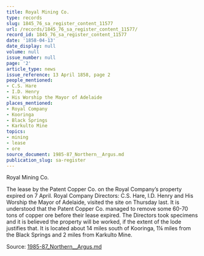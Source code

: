 ```yaml
---
title: Royal Mining Co.
type: records
slug: 1845_76_sa_register_content_11577
url: /records/1845_76_sa_register_content_11577/
record_id: 1845_76_sa_register_content_11577
date: '1858-04-13'
date_display: null
volume: null
issue_number: null
page: '2'
article_type: news
issue_reference: 13 April 1858, page 2
people_mentioned:
- C.S. Hare
- I.D. Henry
- His Worship the Mayor of Adelaide
places_mentioned:
- Royal Company
- Kooringa
- Black Springs
- Karkulto Mine
topics:
- mining
- lease
- ore
source_document: 1985-87_Northern__Argus.md
publication_slug: sa-register
---
```


Royal Mining Co.

The lease by the Patent Copper Co. on the Royal Company’s property expired on 7 April.  Royal Company Directors: C.S. Hare, I.D. Henry and His Worship the Mayor of Adelaide, visited the site on Thursday last.  It is understood that the Patent Copper Co. managed to remove some 60-70 tons of copper ore before their lease expired.  The Directors took specimens and it is believed the property will be worked, if the extent of the lode justifies that.  It is located about 14 miles south of Kooringa, 1¼ miles from the Black Springs and 2 miles from Karkulto Mine.

Source: [1985-87_Northern__Argus.md](/downloads/markdown/1985-87_Northern__Argus.md)
